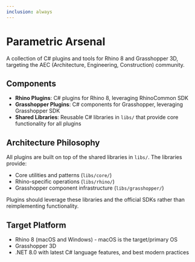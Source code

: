 ```yaml
---
inclusion: always
---
```


# Parametric Arsenal

A collection of C# plugins and tools for Rhino 8 and Grasshopper 3D, targeting the AEC (Architecture, Engineering, Construction) community.

## Components

- **Rhino Plugins**: C# plugins for Rhino 8, leveraging RhinoCommon SDK
- **Grasshopper Plugins**: C# components for Grasshopper, leveraging Grasshopper SDK
- **Shared Libraries**: Reusable C# libraries in `libs/` that provide core functionality for all plugins

## Architecture Philosophy

All plugins are built on top of the shared libraries in `libs/`. The libraries provide:
- Core utilities and patterns (`libs/core/`)
- Rhino-specific operations (`libs/rhino/`)
- Grasshopper component infrastructure (`libs/grasshopper/`)

Plugins should leverage these libraries and the official SDKs rather than reimplementing functionality.

## Target Platform

- Rhino 8 (macOS and Windows) - macOS is the target/primary OS
- Grasshopper 3D
- .NET 8.0 with latest C# language features, and best modern practices
